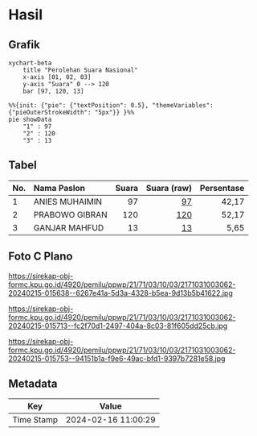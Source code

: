 # Hasil

## Grafik

```mermaid
xychart-beta
    title "Perolehan Suara Nasional"
    x-axis [01, 02, 03]
    y-axis "Suara" 0 --> 120
    bar [97, 120, 13]
```

```mermaid
%%{init: {"pie": {"textPosition": 0.5}, "themeVariables": {"pieOuterStrokeWidth": "5px"}} }%%
pie showData
    "1" : 97
    "2" : 120
    "3" : 13
```

## Tabel

| No. | Nama Paslon    | Suara | Suara (raw) | Persentase |
|:--- |:-------------- | -----:| -----------:| ----------:|
| 1   | ANIES MUHAIMIN | 97    | [97][p-1]   | 42,17      |
| 2   | PRABOWO GIBRAN | 120   | [120][p-2]  | 52,17      |
| 3   | GANJAR MAHFUD  | 13    | [13][p-3]   | 5,65       |


[p-1]: https://github.com/gigit-pemilu/pemilu-2024/blob/main/pilpres/hitung-suara/sub/21-kepulauan-riau/sub/71-kota-batam/sub/03-sekupang/sub/1003-tanjung-riau/sub/062-tps/sub/paslon-1.txt
[p-2]: https://github.com/gigit-pemilu/pemilu-2024/blob/main/pilpres/hitung-suara/sub/21-kepulauan-riau/sub/71-kota-batam/sub/03-sekupang/sub/1003-tanjung-riau/sub/062-tps/sub/paslon-2.txt
[p-3]: https://github.com/gigit-pemilu/pemilu-2024/blob/main/pilpres/hitung-suara/sub/21-kepulauan-riau/sub/71-kota-batam/sub/03-sekupang/sub/1003-tanjung-riau/sub/062-tps/sub/paslon-3.txt

## Foto C Plano

https://sirekap-obj-formc.kpu.go.id/4920/pemilu/ppwp/21/71/03/10/03/2171031003062-20240215-015638--6267e41a-5d3a-4328-b5ea-9d13b5b41622.jpg

https://sirekap-obj-formc.kpu.go.id/4920/pemilu/ppwp/21/71/03/10/03/2171031003062-20240215-015713--fc2f70d1-2497-404a-8c03-81f605dd25cb.jpg

https://sirekap-obj-formc.kpu.go.id/4920/pemilu/ppwp/21/71/03/10/03/2171031003062-20240215-015753--94151b1a-f9e6-49ac-bfd1-9397b7281e58.jpg


## Metadata

| Key        | Value               |
| ---------- | ------------------- |
| Time Stamp | 2024-02-16 11:00:29 |




